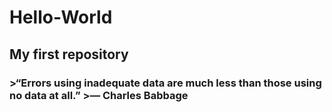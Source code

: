 # **Hello-World**
## **My first repository**
### >“Errors using inadequate data are much less than those using no data at all.” >— Charles Babbage
